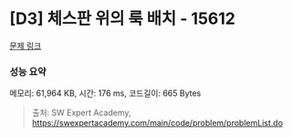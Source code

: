 # [D3] 체스판 위의 룩 배치 - 15612 

[문제 링크](https://swexpertacademy.com/main/code/problem/problemDetail.do?contestProbId=AYOBfxwaAXsDFATW) 

### 성능 요약

메모리: 61,964 KB, 시간: 176 ms, 코드길이: 665 Bytes



> 출처: SW Expert Academy, https://swexpertacademy.com/main/code/problem/problemList.do